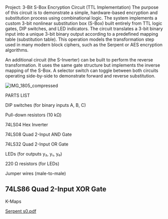 Project: 3-Bit S-Box Encryption Circuit (TTL Implementation)
The purpose of this circuit is to demonstrate a simple, hardware-based encryption and substitution process using combinational logic. The system implements a custom 3-bit nonlinear substitution box (S-Box) built entirely from TTL logic gates, DIP switches, and LED indicators. The circuit translates a 3-bit binary input into a unique 3-bit binary output according to a predefined mapping table (substitution table). This operation models the transformation step used in many modern block ciphers, such as the Serpent or AES encryption algorithms. 

An additional circuit (the S-Inverter) can be built to perform the reverse transformation.
It uses the same gate structure but implements the inverse mapping of the S-Box. A selector switch can toggle between both circuits operating side-by-side to demonstrate forward and reverse substitution.



![IMG_1805_compressed](https://github.com/user-attachments/assets/0f58762e-e1a4-4288-8142-54bf3cb0cd2d)

PARTS LIST

DIP switches (for binary inputs A, B, C)

Pull-down resistors (10 kΩ)

74LS04 Hex Inverter

74LS08 Quad 2-Input AND Gate

74LS32 Quad 2-Input OR Gate

LEDs (for outputs y₂, y₁, y₀)

220 Ω resistors (for LEDs)

Jumper wires (male-to-male)

74LS86 Quad 2-Input XOR Gate 
-----------------------------------------------------------------------------



K-Maps 

[Serpent s0.pdf](https://github.com/user-attachments/files/22971414/Serpent.s0.pdf)
